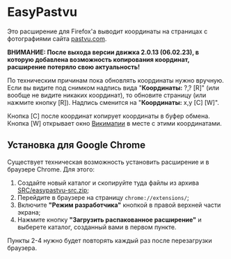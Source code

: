 # EasyPastvu
Это расширение для Firefox'а выводит координаты на страницах с фотографиями сайта [pastvu.com](https://pastvu.com).

**ВНИМАНИЕ: После выхода версии движка 2.0.13 (06.02.23), в которую добавлена возможность копирования координат, расширение потеряло свою актуальность!**
  
По техническим причинам пока обновлять координаты нужно вручную. Если вы видите под снимком надпись вида "**Координаты:** ?,? [R]" (или вообще не видите никаких координат), то обновите страницу (или нажмите кнопку [R]). Надпись сменится на "**Координаты:** x,y [C] [W]".

Кнопка [С] после координат копирует координаты в буфер обмена. Кнопка [W] открывает окно [Викимапии](https://wikimapia.org) в месте с этими координатами.

## Установка для Google Chrome
Существует техническая возможность установить расширение и в браузере Chrome. Для этого:
1. Создайте новый каталог и скопируйте туда файлы из архива [SRC/easypastvu-src.zip](https://github.com/vgiv/easypastvu/blob/master/SRC/easypastvu-src.zip);
2. Перейдите в браузере на страницу `chrome://extensions/`;
3. Включите **"Режим разработчика"** кнопкой в правой верхней части экрана;
4. Нажмите кнопку **"Загрузить распакованное расширение"** и выберете каталог, созданный вами в первом пункте.

Пункты 2-4 нужно будет повторять каждый раз после перезагрузки браузера.

